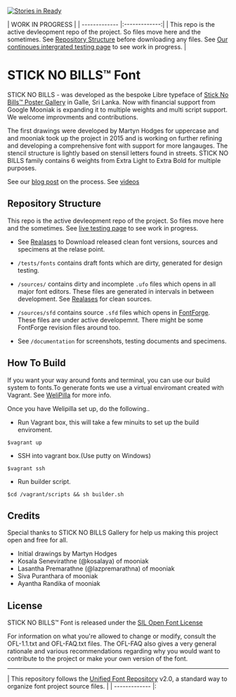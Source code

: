 [![Stories in Ready](https://badge.waffle.io/mooniak/stick-no-bills-font.png?label=ready&title=Ready)](https://waffle.io/mooniak/stick-no-bills-font)

|  WORK IN PROGRESS      |
| ------------- |:-------------:|
| This repo is the active devleopment repo of the project. So files move here and the sometimes. See [Repository Structure](#repository-structure) before downloading any files.  See [Our continoues intergrated testing page](http://mooniak.com/stick-no-bills-font/tests/) to see work in progress.
    |



STICK NO BILLS™ Font
===================


STICK NO BILLS - was developed as the bespoke Libre typeface of [Stick No Bills™ Poster Gallery](http://sticknobillsonline.com/) in Galle, Sri Lanka. Now with financial support from Google Mooniak is expanding it to multiple weights and multi script support. We welcome improvments and contributions.
 
 The first drawings were developed by Martyn Hodges for uppercase and and mooniak took up the project in 2015 and is working on further refining and developing a comprehensive font with support for more langauges. The stencil structure is lightly based on stensil letters found in streets. STICK NO BILLS family contains 6 weights from Extra Light to Extra Bold for multiple purposes. 


See our [blog post](http://blog.mooniak.com/tagged/sticknobillsfont) on the process.
See [videos](https://www.youtube.com/playlist?list=PLpw12zH02-AlMNu3QMfNtlES1UXHR_0v-)


## Repository Structure

This repo is the active devleopment repo of the project. So files move here and the sometimes. See [live testing page](http://mooniak.com/stick-no-bills-font/tests/) to see work in progress.

- See [Realases](https://github.com/mooniak/stick-no-bills-font/releases) to Download released clean font versions, sources and specimens at the relase point.

- `/tests/fonts` contains draft fonts which are dirty, generated for design testing.

- `/sources/` contains dirty and incomplete `.ufo` files which opens in all major font editors. These files are generated in intervals in between development. See [Realases](https://github.com/mooniak/stick-no-bills-font/releases) for clean sources.

- `/sources/sfd` contains source `.sfd` files which opens in [FontForge](http://fontforge.github.io/en-US/). These files are under active developemnt. There might be some FontForge revision files around too.

- See `/documentation` for screenshots, testing documents and specimens.



## How To Build 

If you want your way around fonts and terminal, you can use our build system to fonts.To generate fonts we use a virtual enviromant created with Vagrant. See [WeliPilla](https://github.com/mooniak/WeliPilla) for more info.

Once you have Welipilla set up, do the following..

- Run Vagrant box, this will take a few minuits to set up the build enviroment.

```shell
$vagrant up
```

- SSH into vagrant box.(Use putty on Windows)
```shell
$vagrant ssh
```

- Run builder script.
```shell
$cd /vagrant/scripts && sh builder.sh
```


## Credits

Special thanks to STICK NO BILLS Gallery for help us making this project open and free for all.

- Initial drawings by Martyn Hodges
- Kosala Senevirathne (@kosalaya) of mooniak
- Lasantha Premarathne (@lazpremarathna) of mooniak
- Siva Puranthara of mooniak
- Ayantha Randika of mooniak



## License

STICK NO BILLS™ Font is released under the  [SIL Open Font License](http://scripts.sil.org/OFL)

For information on what you're allowed to change or modify, consult the
OFL-1.1.txt and OFL-FAQ.txt files. The OFL-FAQ also gives a very general
rationale and various recommendations regarding why you would want to
contribute to the project or make your own version of the font.


***

|   This repository follows the [Unified Font Repository](https://github.com/raphaelbastide/Unified-Font-Repository) v2.0, a standard way to organize font project source files.           |
| ------------- |:

